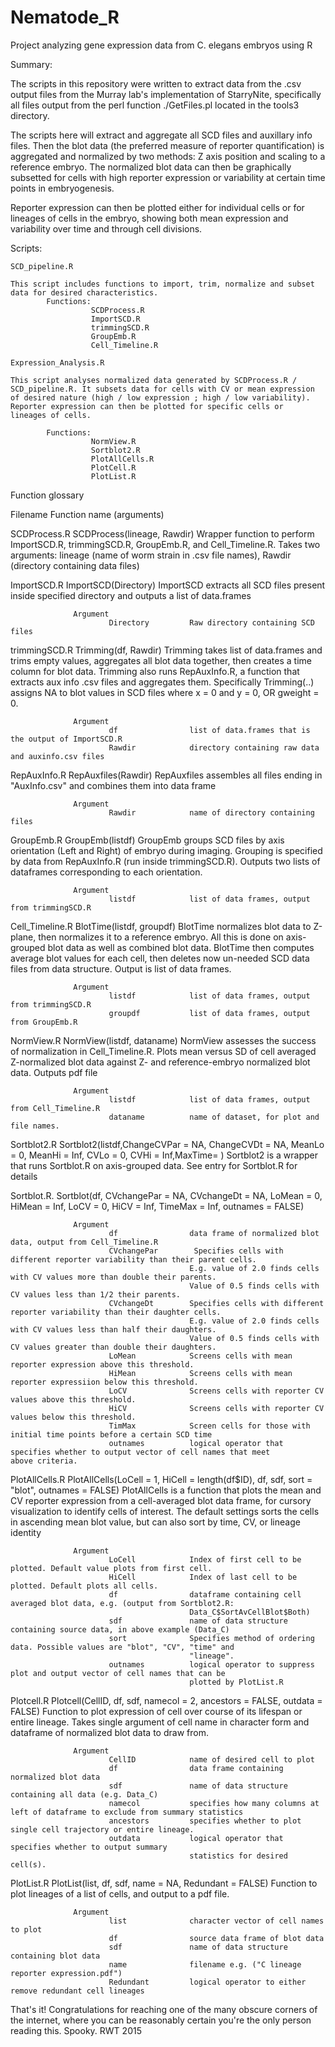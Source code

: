# Nematode_R
Project analyzing gene expression data from C. elegans embryos using R

Summary: 

  The scripts in this repository were written to extract data from the .csv output files from the Murray lab's implementation of 
StarryNite, specifically all files output from the perl function ./GetFiles.pl <list of movies> located in the tools3 directory.

  The scripts here will extract and aggregate all SCD files and auxillary info files. Then the blot data (the preferred measure of 
reporter quantification) is aggregated and normalized by two methods: Z axis position and scaling to a reference embryo.
The normalized blot data can then be graphically subsetted for cells with high reporter expression or variability at certain time points in 
embryogenesis.

  Reporter expression can then be plotted either for individual cells or for lineages of cells in the embryo, showing both 
  mean expression and variability over time and through cell divisions.
  
Scripts:

    SCD_pipeline.R  
    
    This script includes functions to import, trim, normalize and subset data for desired characteristics.
            Functions:
                      SCDProcess.R
                      ImportSCD.R
                      trimmingSCD.R
                      GroupEmb.R
                      Cell_Timeline.R
    
    Expression_Analysis.R
    
    This script analyses normalized data generated by SCDProcess.R / SCD_pipeline.R. It subsets data for cells with CV or mean expression
    of desired nature (high / low expression ; high / low variability). Reporter expression can then be plotted for specific cells or
    lineages of cells.
    
            Functions:
                      NormView.R
                      Sortblot2.R
                      PlotAllCells.R
                      PlotCell.R
                      PlotList.R
  
  Function glossary
  
  Filename        Function name (arguments)
  
  SCDProcess.R    SCDProcess(lineage, Rawdir)
                  Wrapper function to perform ImportSCD.R, trimmingSCD.R, GroupEmb.R, and Cell_Timeline.R. Takes two arguments: lineage 
                  (name of worm strain in .csv file names), Rawdir (directory containing data files)
  
  ImportSCD.R     ImportSCD(Directory)
                  ImportSCD extracts all SCD files present inside specified directory and outputs a list of data.frames
                  
                  Argument
                          Directory         Raw directory containing SCD files
                
  trimmingSCD.R   Trimming(df, Rawdir)
                  Trimming takes list of data.frames and trims empty values, aggregates all blot
                  data together, then creates a time column for blot data. Trimming also runs RepAuxInfo.R, a function that
                  extracts aux info .csv files and aggregates them. Specifically Trimming(..) assigns NA to blot values
                  in SCD files where x = 0 and y = 0, OR gweight = 0.
                  
                  Argument
                          df                list of data.frames that is the output of ImportSCD.R
                          Rawdir            directory containing raw data and auxinfo.csv files
                          
  RepAuxInfo.R    RepAuxfiles(Rawdir)
                  RepAuxfiles assembles all files ending in "AuxInfo.csv" and combines them into data frame
                  
                  Argument
                          Rawdir            name of directory containing files
  
  GroupEmb.R      GroupEmb(listdf)
                  GroupEmb groups SCD files by axis orientation (Left and Right) of embryo during imaging. Grouping is
                  specified by data from RepAuxInfo.R (run inside trimmingSCD.R). Outputs two lists of dataframes corresponding
                  to each orientation.
                  
                  Argument
                          listdf            list of data frames, output from trimmingSCD.R

  Cell_Timeline.R BlotTime(listdf, groupdf)
                  BlotTime normalizes blot data to Z-plane, then normalizes it to a reference embryo. All this is done on axis-
                  grouped blot data as well as combined blot data. BlotTime then computes average blot values for each cell,
                  then deletes now un-needed SCD data files from data structure. Output is list of data frames.
                  
                  Argument
                          listdf            list of data frames, output from trimmingSCD.R
                          groupdf           list of data frames, output from GroupEmb.R
                          
  NormView.R      NormView(listdf, dataname)
                  NormView assesses the success of normalization in Cell_Timeline.R. Plots mean versus SD of cell averaged
                  Z-normalized blot data against Z- and reference-embryo normalized blot data. Outputs pdf file
                  
                  Argument
                          listdf            list of data frames, output from Cell_Timeline.R
                          dataname          name of dataset, for plot and file names.
                          
  Sortblot2.R     Sortblot2(listdf,ChangeCVPar = NA, ChangeCVDt = NA, MeanLo = 0, MeanHi = Inf, CVLo = 0, CVHi = Inf,MaxTime= )
                  Sortblot2 is a wrapper that runs Sortblot.R on axis-grouped data. See entry for Sortblot.R for details
                  
                  
                        
  Sortblot.R.     Sortblot(df, CVchangePar = NA, CVchangeDt = NA, LoMean = 0, HiMean = Inf, LoCV = 0,  HiCV = Inf, 
                            TimeMax = Inf, outnames = FALSE)
                            
                  Argument
                          df                data frame of normalized blot data, output from Cell_Timeline.R
                          CVchangePar        Specifies cells with different reporter variability than their parent cells. 
                                            E.g. value of 2.0 finds cells with CV values more than double their parents.
                                            Value of 0.5 finds cells with CV values less than 1/2 their parents.
                          CVchangeDt        Specifies cells with different reporter variability than their daughter cells. 
                                            E.g. value of 2.0 finds cells with CV values less than half their daughters.
                                            Value of 0.5 finds cells with CV values greater than double their daughters.
                          LoMean            Screens cells with mean reporter expression above this threshold.
                          HiMean            Screens cells with mean reporter expressiion below this threshold.
                          LoCV              Screens cells with reporter CV values above this threshold.
                          HiCV              Screens cells with reporter CV values below this threshold.
                          TimMax            Screen cells for those with initial time points before a certain SCD time
                          outnames          logical operator that specifies whether to output vector of cell names that meet                                               above criteria.
                          
  PlotAllCells.R  PlotAllCells(LoCell = 1, HiCell = length(df$ID), df, sdf,  sort = "blot", outnames = FALSE) 
                  PlotAllCells is a function that plots the mean and CV reporter expression from a cell-averaged blot data
                  frame, for cursory visualization to identify cells of interest. The default settings sorts the cells in
                  ascending mean blot value, but can also sort by time, CV, or lineage identity
                  
                  Argument
                          LoCell            Index of first cell to be plotted. Default value plots from first cell.
                          HiCell            Index of last cell to be plotted. Default plots all cells.
                          df                dataframe containing cell averaged blot data, e.g. (output from Sortblot2.R:
                                            Data_C$SortAvCellBlot$Both)
                          sdf               name of data structure containing source data, in above example (Data_C)
                          sort              Specifies method of ordering data. Possible values are "blot", "CV", "time" and
                                            "lineage".
                          outnames          logical operator to suppress plot and output vector of cell names that can be
                                            plotted by PlotList.R
                                            
  Plotcell.R      Plotcell(CellID, df, sdf, namecol = 2, ancestors = FALSE, outdata = FALSE)
                  Function to plot expression of cell over course of its lifespan or entire lineage. Takes single argument of                    cell name in character form and dataframe of normalized blot data to draw from.
                  
                  Argument
                          CellID            name of desired cell to plot
                          df                data frame containing normalized blot data
                          sdf               name of data structure containing all data (e.g. Data_C)
                          namecol           specifies how many columns at left of dataframe to exclude from summary statistics
                          ancestors         specifies whether to plot single cell trajectory or entire lineage.
                          outdata           logical operator that specifies whether to output summary 
                                            statistics for desired cell(s).
                                            
  PlotList.R      PlotList(list, df, sdf, name = NA, Redundant = FALSE)
                  Function to plot lineages of a list of cells, and output to a pdf file.
                  
                  Argument
                          list              character vector of cell names to plot
                          df                source data frame of blot data
                          sdf               name of data structure containing blot data
                          name              filename e.g. ("C lineage reporter expression.pdf")
                          Redundant         logical operator to either remove redundant cell lineages
                          
  That's it! Congratulations for reaching one of the many obscure corners of the internet, where you can be reasonably certain    you're the only person reading this. Spooky. RWT 2015

                          
                   
                    
                      


